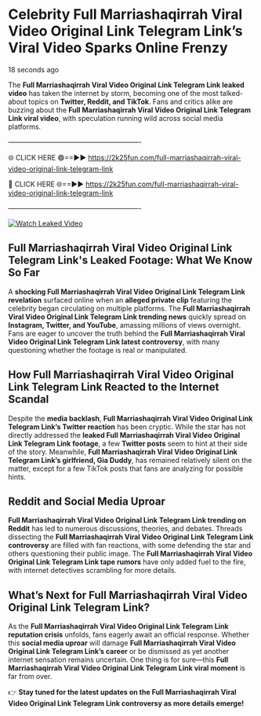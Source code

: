 # Celebrity Full Marriashaqirrah Viral Video Original Link Telegram Link’s Viral Video Sparks Online Frenzy

18 seconds ago

The **Full Marriashaqirrah Viral Video Original Link Telegram Link leaked video** has taken the internet by storm, becoming one of the most talked-about topics on **Twitter, Reddit, and TikTok**. Fans and critics alike are buzzing about the **Full Marriashaqirrah Viral Video Original Link Telegram Link viral video**, with speculation running wild across social media platforms.

———————————————————-

🌐 CLICK HERE 🟢==►► https://2k25fun.com/full-marriashaqirrah-viral-video-original-link-telegram-link

🔴 CLICK HERE 🌐==►► https://2k25fun.com/full-marriashaqirrah-viral-video-original-link-telegram-link

———————————————————-

[![Watch Leaked Video](https://miro.medium.com/v2/resize:fit:828/format:webp/1*cilzJN44JGOrTw9NJCrNHA.gif "Watch Leaked Video")](https://2k25fun.com/full-marriashaqirrah-viral-video-original-link-telegram-link)

## **Full Marriashaqirrah Viral Video Original Link Telegram Link's Leaked Footage: What We Know So Far**  
A **shocking Full Marriashaqirrah Viral Video Original Link Telegram Link revelation** surfaced online when an **alleged private clip** featuring the celebrity began circulating on multiple platforms. The **Full Marriashaqirrah Viral Video Original Link Telegram Link trending news** quickly spread on **Instagram, Twitter, and YouTube**, amassing millions of views overnight. Fans are eager to uncover the truth behind the **Full Marriashaqirrah Viral Video Original Link Telegram Link latest controversy**, with many questioning whether the footage is real or manipulated.  

## **How Full Marriashaqirrah Viral Video Original Link Telegram Link Reacted to the Internet Scandal**  
Despite the **media backlash**, **Full Marriashaqirrah Viral Video Original Link Telegram Link’s Twitter reaction** has been cryptic. While the star has not directly addressed the **leaked Full Marriashaqirrah Viral Video Original Link Telegram Link footage**, a few **Twitter posts** seem to hint at their side of the story. Meanwhile, **Full Marriashaqirrah Viral Video Original Link Telegram Link’s girlfriend, Gia Duddy**, has remained relatively silent on the matter, except for a few TikTok posts that fans are analyzing for possible hints.  

## **Reddit and Social Media Uproar**  
**Full Marriashaqirrah Viral Video Original Link Telegram Link trending on Reddit** has led to numerous discussions, theories, and debates. Threads dissecting the **Full Marriashaqirrah Viral Video Original Link Telegram Link controversy** are filled with fan reactions, with some defending the star and others questioning their public image. The **Full Marriashaqirrah Viral Video Original Link Telegram Link tape rumors** have only added fuel to the fire, with internet detectives scrambling for more details.  

## **What’s Next for Full Marriashaqirrah Viral Video Original Link Telegram Link?**  
As the **Full Marriashaqirrah Viral Video Original Link Telegram Link reputation crisis** unfolds, fans eagerly await an official response. Whether this **social media uproar** will damage **Full Marriashaqirrah Viral Video Original Link Telegram Link’s career** or be dismissed as yet another internet sensation remains uncertain. One thing is for sure—this **Full Marriashaqirrah Viral Video Original Link Telegram Link viral moment** is far from over.  

👉 **Stay tuned for the latest updates on the Full Marriashaqirrah Viral Video Original Link Telegram Link controversy as more details emerge!**  